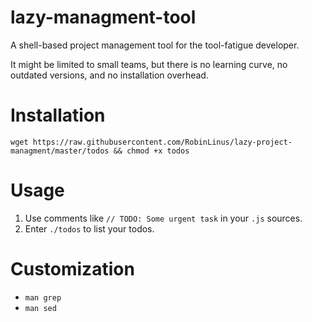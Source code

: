 # lazy-managment-tool
A shell-based project management tool for the tool-fatigue developer.

It might be limited to small teams, but there is no learning curve, no outdated versions, and no installation overhead.

# Installation 
`wget https://raw.githubusercontent.com/RobinLinus/lazy-project-managment/master/todos && chmod +x todos`

# Usage 
1. Use comments like `// TODO: Some urgent task` in your `.js` sources.
2. Enter `./todos` to list your todos.

# Customization
- `man grep`
- `man sed`
